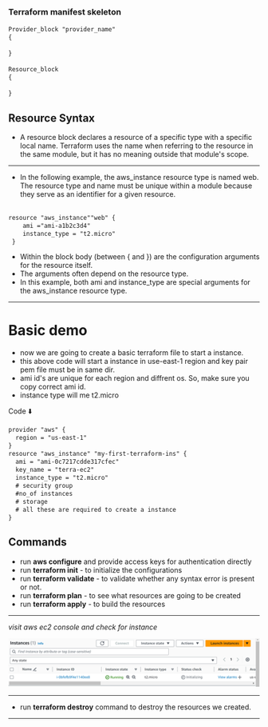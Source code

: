 
### Terraform manifest skeleton

    Provider_block "provider_name"
    {

    }

    Resource_block
    {

    }


## Resource Syntax
- A resource block declares a resource of a specific type with a specific local name. Terraform uses the name when referring to the resource in the same module, but it has no meaning outside that module's scope.
-----------------
- In the following example, the aws_instance resource type is named web. The resource type and name must be unique within a module because they serve as an identifier for a given resource.

```

resource "aws_instance""web" {
    ami ="ami-a1b2c3d4"
    instance_type = "t2.micro"
 }

```

- Within the block body (between { and }) are the configuration arguments for the resource itself. 
- The arguments often depend on the resource type. 
- In this example, both ami and instance_type are special arguments for the aws_instance resource type.



---------------------------------------------------
# **Basic demo**
- now we are going to create a basic terraform file to start a instance.
- this above code will start a instance in use-east-1 region and  key pair pem file must be in same dir.
- ami id's are unique for each region and diffrent os. So, make sure you copy correct ami id.
- instance type will me t2.micro 

Code ⬇️

```
provider "aws" {
  region = "us-east-1"
}
resource "aws_instance" "my-first-terraform-ins" {
  ami = "ami-0c7217cdde317cfec"
  key_name = "terra-ec2"
  instance_type = "t2.micro"
  # security group
  #no_of instances
  # storage 
  # all these are required to create a instance 
}
```

## Commands
- run **aws configure** and provide access keys for authentication directly
- run **terraform init**  - to initialize the configurations 
- run **terraform validate** - to validate whether any syntax error is present or not.
- run **terraform plan** - to see what resources are going to be created 
- run **terraform apply** - to build the resources 

---------------------
*visit aws ec2 console and check for instance*

![alt text](firstresource.png)

-------------------
- run **terraform destroy** command to destroy the resources we created.

-------------------


